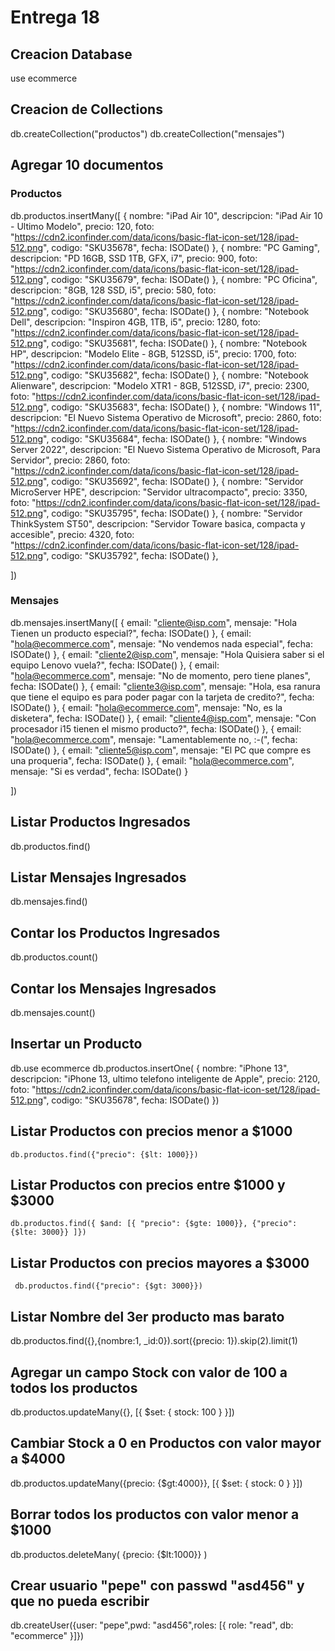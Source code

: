 # Entrega 18

## Creacion Database

use ecommerce

## Creacion de Collections

db.createCollection("productos")
db.createCollection("mensajes")

## Agregar 10 documentos
###  Productos

db.productos.insertMany([
   {
      nombre: "iPad Air 10",
      descripcion: "iPad Air 10 - Ultimo Modelo",
      precio: 120,
      foto: "https://cdn2.iconfinder.com/data/icons/basic-flat-icon-set/128/ipad-512.png",
      codigo: "SKU35678",
      fecha: ISODate()
    },
    {
      nombre: "PC Gaming",
      descripcion: "PD 16GB, SSD 1TB, GFX, i7",
      precio: 900,
      foto: "https://cdn2.iconfinder.com/data/icons/basic-flat-icon-set/128/ipad-512.png",
      codigo: "SKU35679",
      fecha: ISODate()
    },
    {
      nombre: "PC Oficina",
      descripcion: "8GB, 128 SSD, i5",
      precio: 580,
      foto: "https://cdn2.iconfinder.com/data/icons/basic-flat-icon-set/128/ipad-512.png",
      codigo: "SKU35680",
      fecha: ISODate()
    },
    {
      nombre: "Notebook Dell",
      descripcion: "Inspiron 4GB, 1TB, i5",
      precio: 1280,
      foto: "https://cdn2.iconfinder.com/data/icons/basic-flat-icon-set/128/ipad-512.png",
      codigo: "SKU35681",
      fecha: ISODate()
    },
    {
      nombre: "Notebook HP",
      descripcion: "Modelo Elite -  8GB, 512SSD, i5",
      precio: 1700,
      foto: "https://cdn2.iconfinder.com/data/icons/basic-flat-icon-set/128/ipad-512.png",
      codigo: "SKU35682",
      fecha: ISODate()
    },
    {
      nombre: "Notebook Alienware",
      descripcion: "Modelo XTR1 -  8GB, 512SSD, i7",
      precio: 2300,
      foto: "https://cdn2.iconfinder.com/data/icons/basic-flat-icon-set/128/ipad-512.png",
      codigo: "SKU35683",
      fecha: ISODate()
    },
    {
      nombre: "Windows 11",
      descripcion: "El Nuevo Sistema Operativo de Microsoft",
      precio: 2860,
      foto: "https://cdn2.iconfinder.com/data/icons/basic-flat-icon-set/128/ipad-512.png",
      codigo: "SKU35684",
      fecha: ISODate()
    },
    {
      nombre: "Windows Server 2022",
      descripcion: "El Nuevo Sistema Operativo de Microsoft, Para Servidor",
      precio: 2860,
      foto: "https://cdn2.iconfinder.com/data/icons/basic-flat-icon-set/128/ipad-512.png",
      codigo: "SKU35692",
      fecha: ISODate()
    },
    {
      nombre: "Servidor MicroServer HPE",
      descripcion: "Servidor ultracompacto",
      precio: 3350,
      foto: "https://cdn2.iconfinder.com/data/icons/basic-flat-icon-set/128/ipad-512.png",
      codigo: "SKU35795",
      fecha: ISODate()
    },
    {
      nombre: "Servidor ThinkSystem ST50",
      descripcion: "Servidor Toware basica, compacta y accesible",
      precio: 4320,
      foto: "https://cdn2.iconfinder.com/data/icons/basic-flat-icon-set/128/ipad-512.png",
      codigo: "SKU35792",
      fecha: ISODate()
    },

])

### Mensajes

db.mensajes.insertMany([
   {
      email: "cliente@isp.com",
      mensaje: "Hola Tienen un producto especial?",
      fecha: ISODate()
    },
   {
      email: "hola@ecommerce.com",
      mensaje: "No vendemos nada especial",
      fecha: ISODate()
    },
   {
      email: "cliente2@isp.com",
      mensaje: "Hola Quisiera saber si el equipo Lenovo vuela?",
      fecha: ISODate()
    },
   {
      email: "hola@ecommerce.com",
      mensaje: "No de momento, pero tiene planes",
      fecha: ISODate()
    },
   {
      email: "cliente3@isp.com",
      mensaje: "Hola, esa ranura que tiene el equipo es para poder pagar con la tarjeta de credito?",
      fecha: ISODate()
    },
   {
      email: "hola@ecommerce.com",
      mensaje: "No, es la disketera",
      fecha: ISODate()
    },
   {
      email: "cliente4@isp.com",
      mensaje: "Con procesador i15 tienen el mismo producto?",
      fecha: ISODate()
    },
   {
      email: "hola@ecommerce.com",
      mensaje: "Lamentablemente no, :-(",
      fecha: ISODate()
    },
   {
      email: "cliente5@isp.com",
      mensaje: "El PC que compre es una proqueria",
      fecha: ISODate()
    },
   {
      email: "hola@ecommerce.com",
      mensaje: "Si es verdad",
      fecha: ISODate()
    }

])

## Listar Productos Ingresados

db.productos.find()

## Listar Mensajes Ingresados

db.mensajes.find()

## Contar los Productos Ingresados

db.productos.count() 

## Contar los Mensajes Ingresados

db.mensajes.count() 

## Insertar un Producto

db.use ecommerce
	db.productos.insertOne(
   {
      nombre: "iPhone 13",
      descripcion: "iPhone 13, ultimo telefono inteligente de Apple",
      precio: 2120,
      foto: "https://cdn2.iconfinder.com/data/icons/basic-flat-icon-set/128/ipad-512.png",
      codigo: "SKU35678",
      fecha: ISODate()
    })

## Listar Productos con precios menor a $1000

	db.productos.find({"precio": {$lt: 1000}})

## Listar Productos con precios entre $1000 y $3000

	db.productos.find({ $and: [{ "precio": {$gte: 1000}}, {"precio": {$lte: 3000}} ]})

## Listar Productos con precios mayores a $3000

	 db.productos.find({"precio": {$gt: 3000}})

## Listar Nombre del 3er producto mas barato

  db.productos.find({},{nombre:1, _id:0}).sort({precio: 1}).skip(2).limit(1)

## Agregar un campo Stock con valor de 100 a todos los productos

  db.productos.updateMany({}, [{ $set: { stock: 100 } }])  

## Cambiar Stock a 0 en Productos con valor mayor a $4000

  db.productos.updateMany({precio: {$gt:4000}}, [{ $set: { stock: 0 } }])

## Borrar todos los productos con valor menor a $1000

  db.productos.deleteMany( {precio: {$lt:1000}} )

## Crear usuario "pepe" con passwd "asd456" y que no pueda escribir

  db.createUser({user: "pepe",pwd: "asd456",roles: [{ role: "read", db: "ecommerce" }]})

